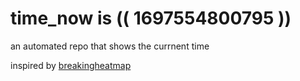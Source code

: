 # time_now is (( 1697554800795 ))

an automated repo that shows the currnent time

inspired by [breakingheatmap](https://github.com/breakingheatmap/breakingheatmap)